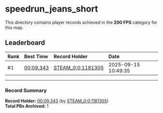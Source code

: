 # speedrun_jeans_short

This directory contains player records achieved in the **200 FPS** category for this map.

## Leaderboard

| Rank | Best Time | Record Holder | Date                |
| :--- | :-------- | :------------ | :------------------ |
| #1   | [00:09.343](./00009343_STEAM_0_0_1181305_20250915-104935.zip) | [STEAM_0:0:1181305](https://speedrun16.com/profile/STEAM_0:0:1181305)   | 2025-09-15 10:49:35 |

---

### Record Summary
**Record Holder:** [00:09.343](./00009343_STEAM_0_0_1181305_20250915-104935.zip) (by [STEAM_0:0:1181305](https://speedrun16.com/profile/STEAM_0:0:1181305))  
**Total PBs Archived:** 1